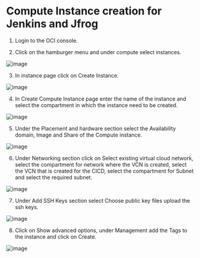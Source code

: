 <h1>Compute Instance creation for Jenkins and Jfrog</h1>

1. Login to the OCI console.

2. Click on the hamburger menu and under compute select instances.

![image](https://user-images.githubusercontent.com/71814347/114852363-50ef9800-9e00-11eb-9161-d5c8b6cc2ff8.png)

3. In instance page click on Create Instance.

![image](https://user-images.githubusercontent.com/71814347/114852506-767ca180-9e00-11eb-915c-d3d9de5cb2aa.png)

4. In Create Compute Instance page enter the name of the instance and select the compartment in which the instance need to be created.

![image](https://user-images.githubusercontent.com/71814347/114852588-872d1780-9e00-11eb-941c-352e749c2f7f.png)

5. Under the Placement and hardware section select the Availability domain, Image and Share of the Compute instance.

![image](https://user-images.githubusercontent.com/71814347/114852703-a1ff8c00-9e00-11eb-92f5-b0129363a64f.png)

6. Under Networking section click on Select existing virtual cloud network, select the compartment for network where the VCN is created, select the VCN that is created for the CICD, select the compartment for Subnet and select the required subnet.

![image](https://user-images.githubusercontent.com/71814347/114852752-b0e63e80-9e00-11eb-83e8-499a61ad97e6.png)

7. Under Add SSH Keys section select Choose public key files upload the ssh keys.

![image](https://user-images.githubusercontent.com/71814347/114852802-bf345a80-9e00-11eb-8cdb-6e3674e83df8.png)

8. Click on Show advanced options, under Management add the Tags to the instance and click on Create.

![image](https://user-images.githubusercontent.com/71814347/114852878-d07d6700-9e00-11eb-801b-44bb3057a527.png)

